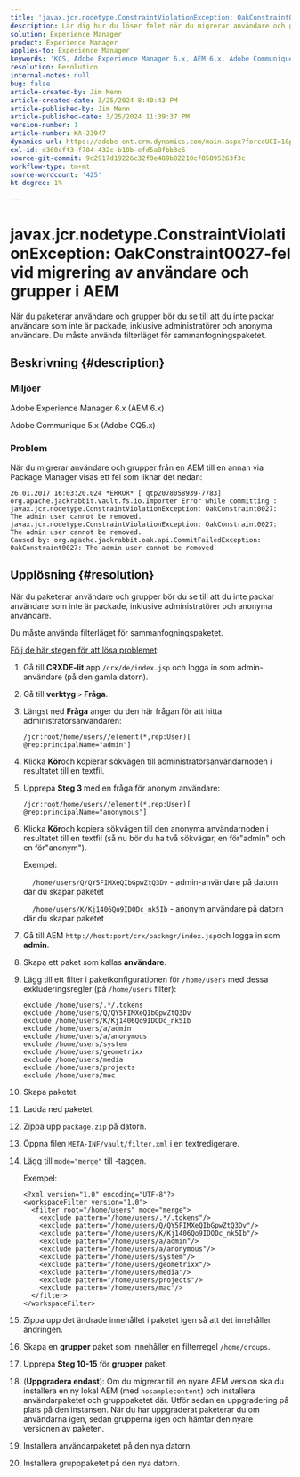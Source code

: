 ```yaml
---
title: 'javax.jcr.nodetype.ConstraintViolationException: OakConstraint0027-fel vid migrering av användare och grupper i AEM'
description: Lär dig hur du löser felet när du migrerar användare och grupper från en AEM till en annan via Package Manager.
solution: Experience Manager
product: Experience Manager
applies-to: Experience Manager
keywords: 'KCS, Adobe Experience Manager 6.x, AEM 6.x, Adobe Communique 5.x, Adobe CQ5.x, javax.jcr.nodetype.ConstraintViolationException: OakConstraint0027 error, migrate, user, group'
resolution: Resolution
internal-notes: null
bug: false
article-created-by: Jim Menn
article-created-date: 3/25/2024 8:40:43 PM
article-published-by: Jim Menn
article-published-date: 3/25/2024 11:39:37 PM
version-number: 1
article-number: KA-23947
dynamics-url: https://adobe-ent.crm.dynamics.com/main.aspx?forceUCI=1&pagetype=entityrecord&etn=knowledgearticle&id=fd1dacef-e7ea-ee11-a204-6045bd006268
exl-id: d360cff3-f784-432c-b10b-efd5a8fbb3c6
source-git-commit: 9d2917d19226c32f0e489b82210cf05895263f3c
workflow-type: tm+mt
source-wordcount: '425'
ht-degree: 1%

---
```


# javax.jcr.nodetype.ConstraintViolationException: OakConstraint0027-fel vid migrering av användare och grupper i AEM


När du paketerar användare och grupper bör du se till att du inte packar användare som inte är packade, inklusive administratörer och anonyma användare. Du måste använda filterläget för sammanfogningspaketet.

## Beskrivning {#description}


### Miljöer

Adobe Experience Manager 6.x (AEM 6.x)

Adobe Communique 5.x (Adobe CQ5.x)

### Problem

När du migrerar användare och grupper från en AEM till en annan via Package Manager visas ett fel som liknar det nedan:


```
26.01.2017 16:03:20.024 *ERROR* [ qtp2078058939-7783]  org.apache.jackrabbit.vault.fs.io.Importer Error while committing : javax.jcr.nodetype.ConstraintViolationException: OakConstraint0027: The admin user cannot be removed.
javax.jcr.nodetype.ConstraintViolationException: OakConstraint0027: The admin user cannot be removed.
Caused by: org.apache.jackrabbit.oak.api.CommitFailedException: OakConstraint0027: The admin user cannot be removed
```



## Upplösning {#resolution}


När du paketerar användare och grupper bör du se till att du inte packar användare som inte är packade, inklusive administratörer och anonyma användare.

Du måste använda filterläget för sammanfogningspaketet.

<u>Följ de här stegen för att lösa problemet</u>:

1. Gå till <b>CRXDE-lit</b> app `/crx/de/index.jsp` och logga in som admin-användare (på den gamla datorn).
2. Gå till <b>verktyg</b> `>`  <b>Fråga</b>.
3. Längst ned <b>Fråga</b> anger du den här frågan för att hitta administratörsanvändaren:






   ```
   /jcr:root/home/users//element(*,rep:User)[ @rep:principalName="admin"]
   ```




4. Klicka <b>Kör</b>och kopierar sökvägen till administratörsanvändarnoden i resultatet till en textfil.
5. Upprepa <b>Steg 3 </b>med en fråga för anonym användare:






   ```
   /jcr:root/home/users//element(*,rep:User)[ @rep:principalName="anonymous"]
   ```




6. Klicka <b>Kör</b>och kopiera sökvägen till den anonyma användarnoden i resultatet till en textfil (så nu bör du ha två sökvägar, en för&quot;admin&quot; och en för&quot;anonym&quot;).

   Exempel:

       `/home/users/Q/QY5FIMXeQIbGpwZtQ3Dv` - admin-användare på datorn där du skapar paketet

       `/home/users/K/Kj1406Qo9IDODc_nk5Ib` - anonym användare på datorn där du skapar paketet


7. Gå till AEM `http://host:port/crx/packmgr/index.jsp`och logga in som <b>admin</b>.
8. Skapa ett paket som kallas <b>användare</b>.


9. Lägg till ett filter i paketkonfigurationen för `/home/users` med dessa exkluderingsregler (på `/home/users` filter):




   ```
   exclude /home/users/.*/.tokens
   exclude /home/users/Q/QY5FIMXeQIbGpwZtQ3Dv
   exclude /home/users/K/Kj1406Qo9IDODc_nk5Ib
   exclude /home/users/a/admin
   exclude /home/users/a/anonymous
   exclude /home/users/system
   exclude /home/users/geometrixx
   exclude /home/users/media
   exclude /home/users/projects
   exclude /home/users/mac
   ```




10. Skapa paketet.
11. Ladda ned paketet.
12. Zippa upp `package.zip` på datorn.
13. Öppna filen `META-INF/vault/filter.xml` i en textredigerare.
14. Lägg till `mode="merge"` till -taggen.

    Exempel:




    ```
    <?xml version="1.0" encoding="UTF-8"?>
    <workspaceFilter version="1.0">
      <filter root="/home/users" mode="merge">
        <exclude pattern="/home/users/.*/.tokens"/>
        <exclude pattern="/home/users/Q/QY5FIMXeQIbGpwZtQ3Dv"/>
        <exclude pattern="/home/users/K/Kj1406Qo9IDODc_nk5Ib"/>
        <exclude pattern="/home/users/a/admin"/>
        <exclude pattern="/home/users/a/anonymous"/>
        <exclude pattern="/home/users/system"/>
        <exclude pattern="/home/users/geometrixx"/>
        <exclude pattern="/home/users/media"/>
        <exclude pattern="/home/users/projects"/>
        <exclude pattern="/home/users/mac"/>
      </filter>
    </workspaceFilter>
    ```




15. Zippa upp det ändrade innehållet i paketet igen så att det innehåller ändringen.
16. Skapa en <b>grupper</b> paket som innehåller en filterregel `/home/groups`.
17. Upprepa <b>Steg 10-15</b> för <b>grupper</b> paket.
18. (<b>Uppgradera endast</b>): Om du migrerar till en nyare AEM version ska du installera en ny lokal AEM (med `nosamplecontent`) och installera användarpaketet och grupppaketet där. Utför sedan en uppgradering på plats på den instansen. När du har uppgraderat paketerar du om användarna igen, sedan grupperna igen och hämtar den nyare versionen av paketen.
19. Installera användarpaketet på den nya datorn.
20. Installera grupppaketet på den nya datorn.
